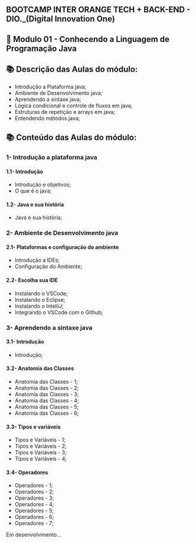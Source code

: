 ## BOOTCAMP INTER ORANGE TECH + BACK-END - DIO._(Digital Innovation One)

## 📝 Modulo 01 - Conhecendo a Linguagem de Programação Java

## 📚 Descrição das Aulas do módulo:
- Introdução a Plataforma java;
- Ambiente de Desenvolvimento java;
- Aprendendo a sintaxe java;
- Lógica condicional e controle de fluxos em java;
- Estruturas de repetição e arrays em java;
- Entendendo métodos java;

## 📚 Conteúdo das Aulas do módulo:
### 1- Introdução a plataforma java
#### 1.1- Introdução
- Introdução e objetivos;
- O que é o java;

#### 1.2- Java e sua história
- Java e sua história;

### 2- Ambiente de Desenvolvimento java
#### 2.1- Plataformas e configuração do ambiente
- Introdução a IDEs;
- Configuração do Ambiente;

#### 2.2- Escolha sua IDE
- Instalando o VSCode;
- Instalando o Eclipse;
- Instalando o IntelliJ;
- Integrando o VSCode com o Github;

### 3- Aprendendo a sintaxe java
#### 3.1- Introdução
- Introdução;

#### 3.2- Anatomia das Classes
- Anatomia das Classes - 1;
- Anatomia das Classes - 2;
- Anatomia das Classes - 3;
- Anatomia das Classes - 4;
- Anatomia das Classes - 5;
- Anatomia das Classes - 6;

#### 3.3- Tipos e variáveis
- Tipos e Variáveis - 1;
- Tipos e Variáveis - 2;
- Tipos e Variáveis - 3;
- Tipos e Variáveis - 4;

#### 3.4- Operadores
- Operadores - 1;
- Operadores - 2;
- Operadores - 3;
- Operadores - 4;
- Operadores - 5;
- Operadores - 6;
- Operadores - 7;

Em desenvolvimento...